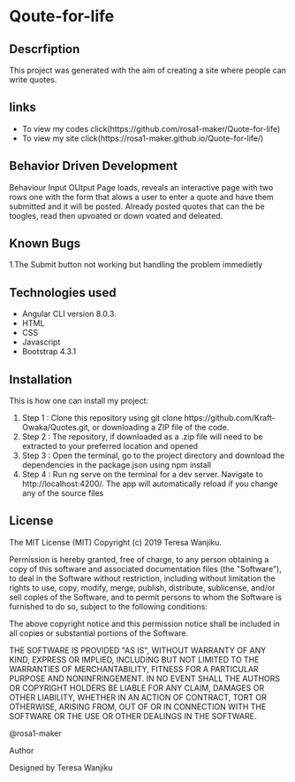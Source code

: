 # Qoute-for-life
## Descrfiption
This project was generated with the aim of creating a site where people can write quotes.

## links
<ul>
<li>To view my codes click(https://github.com/rosa1-maker/Quote-for-life)</li>
<li>To view my site click(https://rosa1-maker.github.io/Quote-for-life/)</li>
</ul>

## Behavior Driven Development
<p>Behaviour Input OUtput Page loads, reveals an interactive page with two rows one with the form that alows a user to enter a quote and have them submitted and it will be posted. Already posted quotes that can the be toogles, read then upvoated or down voated and deleated.<p>

## Known Bugs
1.The Submit button not working but handling the problem immedietly

## Technologies used
<ul>
<li>Angular CLI version 8.0.3.</li>
<li>HTML</li>
<li>CSS</li>
<li>Javascript</li>
<li>Bootstrap 4.3.1</li>
</ul>

## Installation
<p>This is how one can install my project:<p>
<ol>
<li>Step 1 : Clone this repository using git clone https://github.com/Kraft-Owaka/Quotes.git, or downloading a ZIP file of the code.</li>
<li>Step 2 : The repository, if downloaded as a .zip file will need to be extracted to your preferred location and opened</li>
<li>Step 3 : Open the terminal, go to the project directory and download the dependencies in the package.json using npm install</li>
<li>Step 4 : Run ng serve on the terminal for a dev server. Navigate to http://localhost:4200/. The app will automatically reload if you change any of the source files</li>
</ol>

## License
The MIT License (MIT) Copyright (c) 2019 Teresa Wanjiku.

<p>Permission is hereby granted, free of charge, to any person obtaining a copy of this software and associated documentation files (the "Software"), to deal in the Software without restriction, including without limitation the rights to use, copy, modify, merge, publish, distribute, sublicense, and/or sell copies of the Software, and to permit persons to whom the Software is furnished to do so, subject to the following conditions:</p>

<p>The above copyright notice and this permission notice shall be included in all copies or substantial portions of the Software.</p>

<p>THE SOFTWARE IS PROVIDED "AS IS", WITHOUT WARRANTY OF ANY KIND, EXPRESS OR IMPLIED, INCLUDING BUT NOT LIMITED TO THE WARRANTIES OF MERCHANTABILITY, FITNESS FOR A PARTICULAR PURPOSE AND NONINFRINGEMENT. IN NO EVENT SHALL THE AUTHORS OR COPYRIGHT HOLDERS BE LIABLE FOR ANY CLAIM, DAMAGES OR OTHER LIABILITY, WHETHER IN AN ACTION OF CONTRACT, TORT OR OTHERWISE, ARISING FROM, OUT OF OR IN CONNECTION WITH THE SOFTWARE OR THE USE OR OTHER DEALINGS IN THE SOFTWARE.</p>

<p>@rosa1-maker</p>

<p>Author</p>

<p>Designed by Teresa Wanjiku</p>
